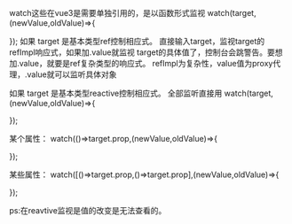 watch这些在vue3是需要单独引用的，是以函数形式监视
watch(target,(newValue,oldValue)=>{

});
如果 target 是基本类型ref控制相应式。 直接输入target，监视target的refImpl响应式，如果加.value就监视 target的具体值了，控制台会跳警告。要想加.value，就要是ref复杂类型的响应式。 refImpl为复杂性，value值为proxy代理，.value就可以监听具体对象

如果 target 是基本类型reactive控制相应式。 全部监听直接用
watch(target,(newValue,oldValue)=>{

});

某个属性：
watch(()=>target.prop,(newValue,oldValue)=>{

});

某些属性：
watch([()=>target.prop,()=>target.prop],(newValue,oldValue)=>{

});



ps:在reavtive监视是值的改变是无法查看的。